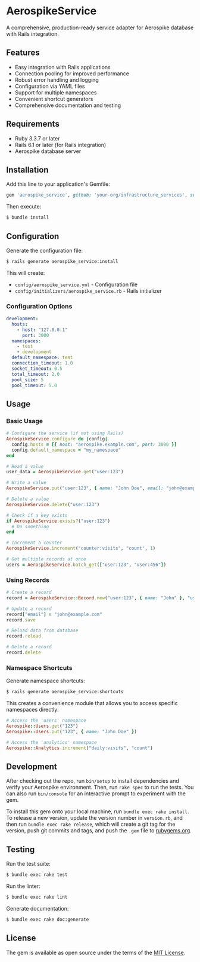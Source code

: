 # AerospikeService

A comprehensive, production-ready service adapter for Aerospike database with Rails integration.

## Features

- Easy integration with Rails applications
- Connection pooling for improved performance
- Robust error handling and logging
- Configuration via YAML files
- Support for multiple namespaces
- Convenient shortcut generators
- Comprehensive documentation and testing

## Requirements

- Ruby 3.3.7 or later
- Rails 6.1 or later (for Rails integration)
- Aerospike database server

## Installation

Add this line to your application's Gemfile:

```ruby
gem 'aerospike_service', github: 'your-org/infrastructure_services', subdirectory: 'aerospike'
```

Then execute:

```bash
$ bundle install
```

## Configuration

Generate the configuration file:

```bash
$ rails generate aerospike_service:install
```

This will create:
- `config/aerospike_service.yml` - Configuration file
- `config/initializers/aerospike_service.rb` - Rails initializer

### Configuration Options

```yaml
development:
  hosts:
    - host: "127.0.0.1"
      port: 3000
  namespaces:
    - test
    - development
  default_namespace: test
  connection_timeout: 1.0
  socket_timeout: 0.5
  total_timeout: 2.0
  pool_size: 5
  pool_timeout: 5.0
```

## Usage

### Basic Usage

```ruby
# Configure the service (if not using Rails)
AerospikeService.configure do |config|
  config.hosts = [{ host: "aerospike.example.com", port: 3000 }]
  config.default_namespace = "my_namespace"
end

# Read a value
user_data = AerospikeService.get("user:123")

# Write a value
AerospikeService.put("user:123", { name: "John Doe", email: "john@example.com" })

# Delete a value
AerospikeService.delete("user:123")

# Check if a key exists
if AerospikeService.exists?("user:123")
  # Do something
end

# Increment a counter
AerospikeService.increment("counter:visits", "count", 1)

# Get multiple records at once
users = AerospikeService.batch_get(["user:123", "user:456"])
```

### Using Records

```ruby
# Create a record
record = AerospikeService::Record.new("user:123", { name: "John" }, "users")

# Update a record
record["email"] = "john@example.com"
record.save

# Reload data from database
record.reload

# Delete a record
record.delete
```

### Namespace Shortcuts

Generate namespace shortcuts:

```bash
$ rails generate aerospike_service:shortcuts
```

This creates a convenience module that allows you to access specific namespaces directly:

```ruby
# Access the 'users' namespace
Aerospike::Users.get("123")
Aerospike::Users.put("123", { name: "John Doe" })

# Access the 'analytics' namespace
Aerospike::Analytics.increment("daily:visits", "count")
```

## Development

After checking out the repo, run `bin/setup` to install dependencies and 
verify your Aerospike environment. Then, run `rake spec` to run the tests.
You can also run `bin/console` for an interactive prompt to experiment with the gem.

To install this gem onto your local machine, run `bundle exec rake install`. To release a new version, update the version number in `version.rb`, and then run `bundle exec rake release`, which will create a git tag for the version, push git commits and tags, and push the `.gem` file to [rubygems.org](https://rubygems.org).

## Testing

Run the test suite:

```bash
$ bundle exec rake test
```

Run the linter:

```bash
$ bundle exec rake lint
```

Generate documentation:

```bash
$ bundle exec rake doc:generate
```

## License

The gem is available as open source under the terms of the [MIT License](https://opensource.org/licenses/MIT).
